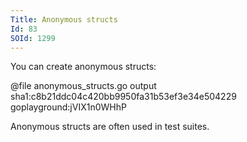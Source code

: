 ```yaml
---
Title: Anonymous structs
Id: 83
SOId: 1299
---
```

You can create anonymous structs:

@file anonymous_structs.go output sha1:c8b21ddc04c420bb9950fa31b53ef3e34e504229 goplayground:jVIX1n0WHhP

Anonymous structs are often used in test suites.